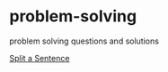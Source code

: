 # problem-solving
problem solving questions and solutions

[Split a Sentence](/src/001_SplitSentence/README.md)
